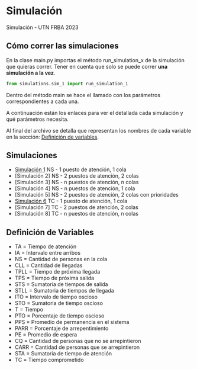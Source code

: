 # Simulación

Simulación - UTN FRBA 2023

## Cómo correr las simulaciones

En la clase main.py importas el método run_simulation_x de la simulación que quieras correr. 
Tener en cuenta que solo se puede correr **una simulación a la vez**.

```python
from simulations.sim_1 import run_simulation_1
```

Dentro del método main se hace el llamado con los parámetros correspondientes a cada una.

A continuación están los enlaces para ver el detallada cada simulación y qué parámetros necesita.

Al final del archivo se detalla que representan los nombres de cada variable en la sección: [Definición de variables].

## Simulaciones

- [Simulación 1] NS - 1 puesto de atención, 1 cola
- [Simulación 2] NS - 2 puestos de atención, 2 colas
- [Simulación 3] NS - n puestos de atención, n colas
- [Simulación 4] NS - n puestos de atención, 1 cola
- [Simulación 5] NS - 2 puestos de atención, 2 colas con prioridades
- [Simulación 6] TC - 1 puesto de atención, 1 cola
- [Simulación 7] TC - 2 puestos de atención, 2 colas
- [Simulación 8] TC - n puestos de atención, n colas

## Definición de Variables

- TA = Tiempo de atención
- IA = Intervalo entre arribos
- NS = Cantidad de personas en la cola
- CLL = Cantidad de llegadas
- TPLL = Tiempo de próxima llegada
- TPS = Tiempo de próxima salida
- STS = Sumatoria de tiempos de salida
- STLL = Sumatoria de tiempos de llegada
- ITO = Intervalo de tiempo oscioso
- STO = Sumatoria de tiempo oscioso
- T = Tiempo
- PTO = Porcentaje de tiempo oscioso
- PPS = Promedio de permanencia en el sistema
- PARR = Porcentaje de arrepentimiento
- PE = Promedio de espera
- CQ = Cantidad de personas que no se arrepintieron
- CARR = Cantidad de personas que se arrepintieron
- STA = Sumatoria de tiempo de atención
- TC = Tiempo comprometido

[Definición de variables]: https://github.com/celesfchallen/simulacion#definici%C3%B3n-de-variables
[Simulación 1]: https://github.com/celesfchallen/simulacion/blob/main/SIM_1.md
[Simulación 6]: https://github.com/celesfchallen/simulacion/blob/main/SIM_6.md